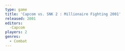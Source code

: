 ```yaml
---
type: game
title: 'Capcom vs. SNK 2 : Millionaire Fighting 2001'
released: 2001
editors: 
  -Capcom
players: 2
genres:
  - Combat
---
```

